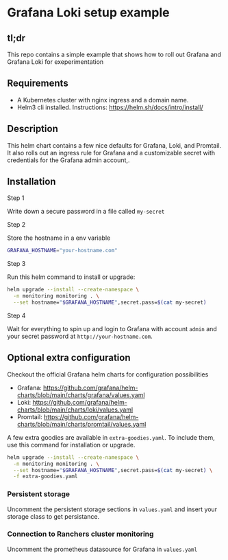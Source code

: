 Grafana Loki setup example
==========================

tl;dr
-----
This repo contains a simple example that shows how to roll out Grafana and Grafana Loki for exeperimentation


Requirements
------------
- A Kubernetes cluster with nginx ingress and a domain name.
- Helm3 cli installed. Instructions: https://helm.sh/docs/intro/install/


Description
-----------
This helm chart contains a few nice defaults for Grafana, Loki, and Promtail.
It also rolls out an ingress rule for Grafana and a customizable secret with
credentials for the Grafana admin account,.


Installation
------------

Step 1

Write down a secure password in a file called `my-secret`

Step 2

Store the hostname in a env variable
```bash
GRAFANA_HOSTNAME="your-hostname.com"
```

Step 3

Run this helm command to install or upgrade:
```bash
helm upgrade --install --create-namespace \
  -n monitoring monitoring . \
  --set hostname="$GRAFANA_HOSTNAME",secret.pass=$(cat my-secret)
```

Step 4

Wait for everything to spin up and login to Grafana with account `admin` and your secret password at `http://your-hostname.com`.


Optional extra configuration
----------------------------
Checkout the official Grafana helm charts for configuration possibilities
- Grafana: https://github.com/grafana/helm-charts/blob/main/charts/grafana/values.yaml
- Loki: https://github.com/grafana/helm-charts/blob/main/charts/loki/values.yaml
- Promtail: https://github.com/grafana/helm-charts/blob/main/charts/promtail/values.yaml

A few extra goodies are available in `extra-goodies.yaml`.
To include them, use this command for installation or upgrade.

```bash
helm upgrade --install --create-namespace \
  -n monitoring monitoring . \
  --set hostname="$GRAFANA_HOSTNAME",secret.pass=$(cat my-secret) \
  -f extra-goodies.yaml
```

### Persistent storage
Uncomment the persistent storage sections in `values.yaml` and insert your storage class to get persistance.

### Connection to Ranchers cluster monitoring
Uncomment the prometheus datasource for Grafana in `values.yaml`

